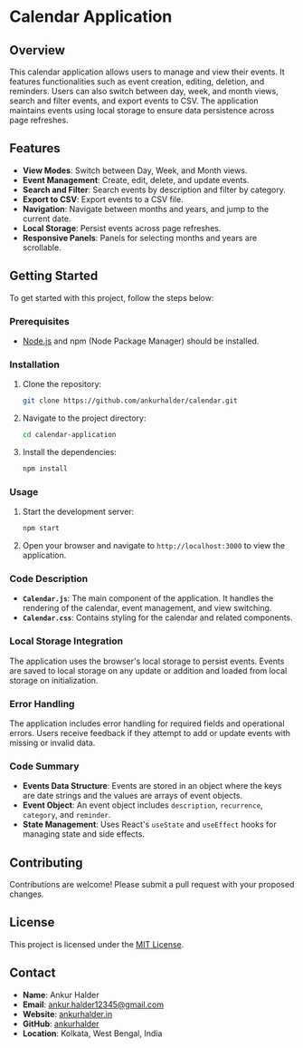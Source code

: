 # Calendar Application

## Overview

This calendar application allows users to manage and view their events. It features functionalities such as event creation, editing, deletion, and reminders. Users can also switch between day, week, and month views, search and filter events, and export events to CSV. The application maintains events using local storage to ensure data persistence across page refreshes.

## Features

- **View Modes**: Switch between Day, Week, and Month views.
- **Event Management**: Create, edit, delete, and update events.
- **Search and Filter**: Search events by description and filter by category.
- **Export to CSV**: Export events to a CSV file.
- **Navigation**: Navigate between months and years, and jump to the current date.
- **Local Storage**: Persist events across page refreshes.
- **Responsive Panels**: Panels for selecting months and years are scrollable.

## Getting Started

To get started with this project, follow the steps below:

### Prerequisites

- [Node.js](https://nodejs.org/) and npm (Node Package Manager) should be installed.

### Installation

1. Clone the repository:

   ```bash
   git clone https://github.com/ankurhalder/calendar.git
   ```

2. Navigate to the project directory:

   ```bash
   cd calendar-application
   ```

3. Install the dependencies:

   ```bash
   npm install
   ```

### Usage

1. Start the development server:

   ```bash
   npm start
   ```

2. Open your browser and navigate to `http://localhost:3000` to view the application.

### Code Description

- **`Calendar.js`**: The main component of the application. It handles the rendering of the calendar, event management, and view switching.
- **`Calendar.css`**: Contains styling for the calendar and related components.

### Local Storage Integration

The application uses the browser's local storage to persist events. Events are saved to local storage on any update or addition and loaded from local storage on initialization.

### Error Handling

The application includes error handling for required fields and operational errors. Users receive feedback if they attempt to add or update events with missing or invalid data.

### Code Summary

- **Events Data Structure**: Events are stored in an object where the keys are date strings and the values are arrays of event objects.
- **Event Object**: An event object includes `description`, `recurrence`, `category`, and `reminder`.
- **State Management**: Uses React's `useState` and `useEffect` hooks for managing state and side effects.

## Contributing

Contributions are welcome! Please submit a pull request with your proposed changes.

## License

This project is licensed under the [MIT License](LICENSE).

## Contact

- **Name**: Ankur Halder
- **Email**: [ankur.halder12345@gmail.com](mailto:ankur.halder12345@gmail.com)
- **Website**: [ankurhalder.in](https://www.ankurhalder.in)
- **GitHub**: [ankurhalder](https://github.com/ankurhalder)
- **Location**: Kolkata, West Bengal, India
